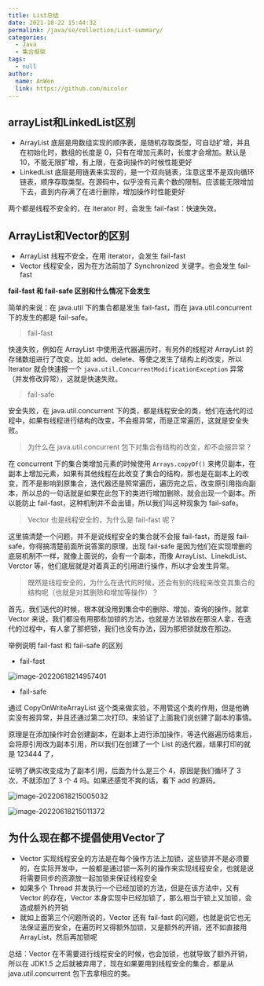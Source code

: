 ```yaml
---
title: List总结
date: 2021-10-22 15:44:32
permalink: /java/se/collection/List-summary/
categories: 
  - Java
  - 集合框架
tags: 
  - null
author: 
  name: AnWen
  link: https://github.com/micolor
---
```




## arrayList和LinkedList区别

- ArrayList 底层是用数组实现的顺序表，是随机存取类型，可自动扩增，并且在初始化时，数组的长度是 0，只有在增加元素时，长度才会增加。默认是 10，不能无限扩增，有上限，在查询操作的时候性能更好
- LinkedList 底层是用链表来实现的，是一个双向链表，注意这里不是双向循环链表，顺序存取类型。在源码中，似乎没有元素个数的限制。应该能无限增加下去，直到内存满了在进行删除，增加操作时性能更好

两个都是线程不安全的，在 iterator 时，会发生 fail-fast：快速失效。



## ArrayList和Vector的区别

- ArrayList 线程不安全，在用 iterator，会发生 fail-fast
- Vector 线程安全，因为在方法前加了 Synchronized 关键字。也会发生 fail-fast

**fail-fast 和 fail-safe 区别和什么情况下会发生**

简单的来说：在 java.util 下的集合都是发生 fail-fast，而在 java.util.concurrent 下的发生的都是 fail-safe。

> fail-fast

快速失败，例如在 ArrayList 中使用迭代器遍历时，有另外的线程对 ArrayList 的存储数组进行了改变，比如 add、delete、等使之发生了结构上的改变，所以 Iterator 就会快速报一个 `java.util.ConcurrentModificationException` 异常（并发修改异常），这就是快速失败。

> fail-safe

安全失败，在 java.util.concurrent 下的类，都是线程安全的类，他们在迭代的过程中，如果有线程进行结构的改变，不会报异常，而是正常遍历，这就是安全失败。

> 为什么在 java.util.concurrent 包下对集合有结构的改变，却不会报异常？

在 concurrent 下的集合类增加元素的时候使用 `Arrays.copyOf()` 来拷贝副本，在副本上增加元素，如果有其他线程在此改变了集合的结构，那也是在副本上的改变，而不是影响到原集合，迭代器还是照常遍历，遍历完之后，改变原引用指向副本，所以总的一句话就是如果在此包下的类进行增加删除，就会出现一个副本。所以能防止 fail-fast，这种机制并不会出错，所以我们叫这种现象为 fail-safe。

> Vector 也是线程安全的，为什么是 fail-fast 呢？

这里搞清楚一个问题，并不是说线程安全的集合就不会报 fail-fast，而是报 fail-safe，你得搞清楚前面所说答案的原理，出现 fail-safe 是因为他们在实现增删的底层机制不一样，就像上面说的，会有一个副本，而像 ArrayList、LinekdList、Verctor 等，他们底层就是对着真正的引用进行操作，所以才会发生异常。

> 既然是线程安全的，为什么在迭代的时候，还会有别的线程来改变其集合的结构呢（也就是对其删除和增加等操作）？

首先，我们迭代的时候，根本就没用到集合中的删除、增加，查询的操作，就拿 Vector 来说，我们都没有用那些加锁的方法，也就是方法锁放在那没人拿，在迭代的过程中，有人拿了那把锁，我们也没有办法，因为那把锁就放在那边。

举例说明 fail-fast 和 fail-safe 的区别

- fail-fast

![image-20220618214957401](https://cdn.jsdelivr.net/gh/Kele-Bingtang/static/img/Java%E9%9B%86%E5%90%88/20220618214958.png)

- fail-safe

通过 CopyOnWriteArrayList 这个类来做实验，不用管这个类的作用，但是他确实没有报异常，并且还通过第二次打印，来验证了上面我们说创建了副本的事情。

原理是在添加操作时会创建副本，在副本上进行添加操作，等迭代器遍历结束后，会将原引用改为副本引用，所以我们在创建了一个 List 的迭代器，结果打印的就是 123444 了，

证明了确实改变成为了副本引用，后面为什么是三个 4，原因是我们循环了 3 次，不就添加了 3 个 4 吗。如果还感觉不爽的话，看下 add 的源码。

![image-20220618215005032](https://cdn.jsdelivr.net/gh/Kele-Bingtang/static/img/Java%E9%9B%86%E5%90%88/20220618215005.png)

![image-20220618215011372](https://cdn.jsdelivr.net/gh/Kele-Bingtang/static/img/Java%E9%9B%86%E5%90%88/20220618215012.png)

## 为什么现在都不提倡使用Vector了

- Vector 实现线程安全的方法是在每个操作方法上加锁，这些锁并不是必须要的，在实际开发中，一般都是通过锁一系列的操作来实现线程安全，也就是说将需要同步的资源放一起加锁来保证线程安全
- 如果多个 Thread 并发执行一个已经加锁的方法，但是在该方法中，又有 Vector 的存在，Vector 本身实现中已经加锁了，那么相当于锁上又加锁，会造成额外的开销
- 就如上面第三个问题所说的，Vector 还有 fail-fast 的问题，也就是说它也无法保证遍历安全，在遍历时又得额外加锁，又是额外的开销，还不如直接用 ArrayList，然后再加锁呢

总结：Vector 在不需要进行线程安全的时候，也会加锁，也就导致了额外开销，所以在 JDK1.5 之后就被弃用了，现在如果要用到线程安全的集合，都是从 java.util.concurrent 包下去拿相应的类。